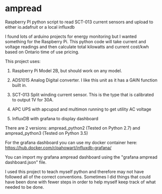 # ampread
Raspberry PI python script to read SCT-013 current sensors and upload to either io.adafruit or a local influxdb

I found lots of arduino projects for energy monitoring but I wanted something for the Raspberry Pi. This python code will take current and voltage readings and then calculate total kilowatts and current cost/kwh based on Ontario time of use pricing.

This project uses:

1. Raspberry Pi Model 2B, but should work on any model.

2. ADS1015 Analog Digital converter. I like this unit as it has a GAIN function built in.
 
3. SCT-013 Split winding current sensor. This is the type that is calibrated to output 1V for 30A.
 
4. APC UPS with apcupsd and multimon running to get utility AC voltage

6. InfluxDB with grafana to display dashboard

There are 2 versions: ampread_python2 (Tested on Python 2.7) and ampread_python3 (Tested on Python 3.5)
  
For the grafana dashboard you can use my docker container here: https://hub.docker.com/r/pahowart/influxdb-grafana/

You can import my grafana ampread dashboard using the "grafana ampread dashboard.json" file.

I used this project to teach myself python and therefore may not have followed all of the correct conventions. Sometimes I did things that could have been done with fewer steps in order to help myself keep track of what needed to be done.

